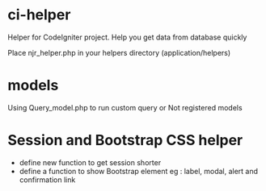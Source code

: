 # ci-helper
Helper for CodeIgniter project. Help you get data from database quickly

Place njr_helper.php in your helpers directory (application/helpers)

# models
Using Query_model.php to run custom query or Not registered models

# Session and Bootstrap CSS helper
- define new function to get session shorter
- define a function to show Bootstrap element eg : label, modal, alert and confirmation link

